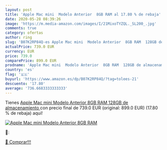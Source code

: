 ```yaml
---
layout: post
title: 'Apple Mac mini  Modelo Anterior  8GB RAM al 17.80 % de rebaja'
date: 2020-05-28 08:39:26
image: 'https://m.media-amazon.com/images/I/21MixoTYZQL._SL200_.jpg'
comments: true
category: ofertas
author: ring
slug: 'B07K2RP84Q-es Apple Mac mini  Modelo Anterior  8GB RAM  128GB de almacenamiento '
actualPrice: 739.0 EUR
currency: EUR
price: 739.0
comparePrice: 899.0 EUR
prodname: 'Apple Mac mini  Modelo Anterior  8GB RAM  128GB de almacenamiento '
country: 'es'
flag: '🇪🇸'
buyurl: 'https://www.amazon.es/dp/B07K2RP84Q/?tag=tolees-21'
descuento: '17.80'
average: '736.6683333333333'
---
```


Tienes [Apple Mac mini  Modelo Anterior  8GB RAM  128GB de almacenamiento ](https://www.amazon.es/dp/B07K2RP84Q/?tag=tolees-21) con precio final de  739.0 EUR (original: 899.0 EUR) (17.80 %  de rebaja) aqui!

[![Apple Mac mini  Modelo Anterior  8GB RAM](https://m.media-amazon.com/images/I/21MixoTYZQL._SL200_.jpg)](https://www.amazon.es/dp/B07K2RP84Q/?tag=tolees-21)

🔎:


[🛒 Comprar!!!](https://www.amazon.es/dp/B07K2RP84Q/?tag=tolees-21)
